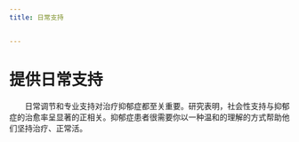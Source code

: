 ```yaml
---
title: 日常支持


---
```

# 提供日常支持
&ensp;&ensp;&ensp;&ensp;日常调节和专业支持对治疗抑郁症都至关重要。研究表明，社会性支持与抑郁症的治愈率呈显著的正相关。抑郁症患者很需要你以一种温和的理解的方式帮助他们坚持治疗、正常活。